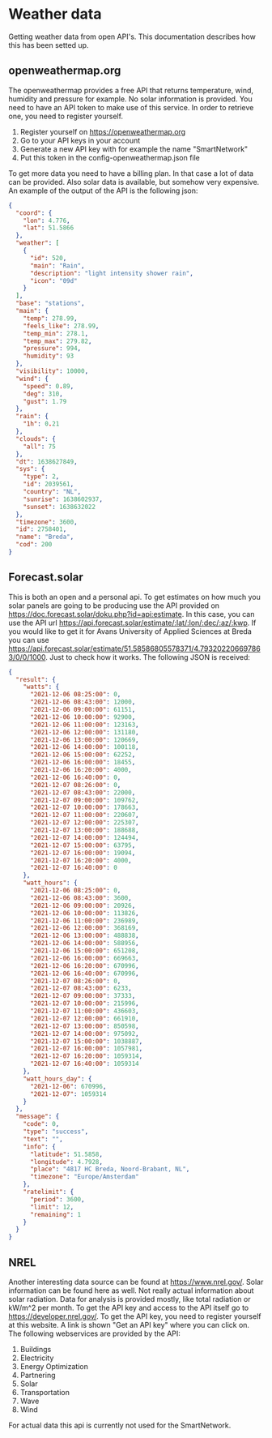 # Weather data
Getting weather data from open API's. This documentation describes how this has been setted up.

## openweathermap.org
The openweathermap provides a free API that returns temperature, wind, humidity and pressure for example. No solar information is provided. You need to have an API token to make use of this service. In order to retrieve one, you need to register yourself.
1. Register yourself on https://openweathermap.org
2. Go to your API keys in your account
3. Generate a new API key with for example the name "SmartNetwork"
4. Put this token in the config-openweathermap.json file

To get more data you need to have a billing plan. In that case a lot of data can be provided. Also solar data is available, but somehow very expensive. An example of the output of the API is the following json:
````json
{
  "coord": {
    "lon": 4.776,
    "lat": 51.5866
  },
  "weather": [
    {
      "id": 520,
      "main": "Rain",
      "description": "light intensity shower rain",
      "icon": "09d"
    }
  ],
  "base": "stations",
  "main": {
    "temp": 278.99,
    "feels_like": 278.99,
    "temp_min": 278.1,
    "temp_max": 279.82,
    "pressure": 994,
    "humidity": 93
  },
  "visibility": 10000,
  "wind": {
    "speed": 0.89,
    "deg": 310,
    "gust": 1.79
  },
  "rain": {
    "1h": 0.21
  },
  "clouds": {
    "all": 75
  },
  "dt": 1638627849,
  "sys": {
    "type": 2,
    "id": 2039561,
    "country": "NL",
    "sunrise": 1638602937,
    "sunset": 1638632022
  },
  "timezone": 3600,
  "id": 2758401,
  "name": "Breda",
  "cod": 200
}
````

## Forecast.solar
This is both an open and a personal api. To get estimates on how much you solar panels are going to be producing use the API provided on https://doc.forecast.solar/doku.php?id=api:estimate. In this case, you can use the API url https://api.forecast.solar/estimate/:lat/:lon/:dec/:az/:kwp. If you would like to get it for Avans University of Applied Sciences at Breda you can use https://api.forecast.solar/estimate/51.58586805578371/4.793202206697863/0/0/1000. Just to check how it works. The following JSON is received:

````json
{
  "result": {
    "watts": {
      "2021-12-06 08:25:00": 0,
      "2021-12-06 08:43:00": 12000,
      "2021-12-06 09:00:00": 61151,
      "2021-12-06 10:00:00": 92900,
      "2021-12-06 11:00:00": 123163,
      "2021-12-06 12:00:00": 131180,
      "2021-12-06 13:00:00": 120669,
      "2021-12-06 14:00:00": 100118,
      "2021-12-06 15:00:00": 62252,
      "2021-12-06 16:00:00": 18455,
      "2021-12-06 16:20:00": 4000,
      "2021-12-06 16:40:00": 0,
      "2021-12-07 08:26:00": 0,
      "2021-12-07 08:43:00": 22000,
      "2021-12-07 09:00:00": 109762,
      "2021-12-07 10:00:00": 178663,
      "2021-12-07 11:00:00": 220607,
      "2021-12-07 12:00:00": 225307,
      "2021-12-07 13:00:00": 188688,
      "2021-12-07 14:00:00": 124494,
      "2021-12-07 15:00:00": 63795,
      "2021-12-07 16:00:00": 19094,
      "2021-12-07 16:20:00": 4000,
      "2021-12-07 16:40:00": 0
    },
    "watt_hours": {
      "2021-12-06 08:25:00": 0,
      "2021-12-06 08:43:00": 3600,
      "2021-12-06 09:00:00": 20926,
      "2021-12-06 10:00:00": 113826,
      "2021-12-06 11:00:00": 236989,
      "2021-12-06 12:00:00": 368169,
      "2021-12-06 13:00:00": 488838,
      "2021-12-06 14:00:00": 588956,
      "2021-12-06 15:00:00": 651208,
      "2021-12-06 16:00:00": 669663,
      "2021-12-06 16:20:00": 670996,
      "2021-12-06 16:40:00": 670996,
      "2021-12-07 08:26:00": 0,
      "2021-12-07 08:43:00": 6233,
      "2021-12-07 09:00:00": 37333,
      "2021-12-07 10:00:00": 215996,
      "2021-12-07 11:00:00": 436603,
      "2021-12-07 12:00:00": 661910,
      "2021-12-07 13:00:00": 850598,
      "2021-12-07 14:00:00": 975092,
      "2021-12-07 15:00:00": 1038887,
      "2021-12-07 16:00:00": 1057981,
      "2021-12-07 16:20:00": 1059314,
      "2021-12-07 16:40:00": 1059314
    },
    "watt_hours_day": {
      "2021-12-06": 670996,
      "2021-12-07": 1059314
    }
  },
  "message": {
    "code": 0,
    "type": "success",
    "text": "",
    "info": {
      "latitude": 51.5858,
      "longitude": 4.7928,
      "place": "4817 HC Breda, Noord-Brabant, NL",
      "timezone": "Europe/Amsterdam"
    },
    "ratelimit": {
      "period": 3600,
      "limit": 12,
      "remaining": 1
    }
  }
}
````


## NREL
Another interesting data source can be found at https://www.nrel.gov/. Solar information can be found here as well. Not really actual information about solar radiation. Data for analysis is provided mostly, like total radiation or kW/m^2 per month. To get the API key and access to the API itself go to https://developer.nrel.gov/. To get the API key, you need to register yourself at this website. A link is shown "Get an API key" where you can click on. The following webservices are provided by the API:
1. Buildings
2. Electricity
3. Energy Optimization
4. Partnering
5. Solar
6. Transportation
7. Wave
8. Wind

For actual data this api is currently not used for the SmartNetwork.



